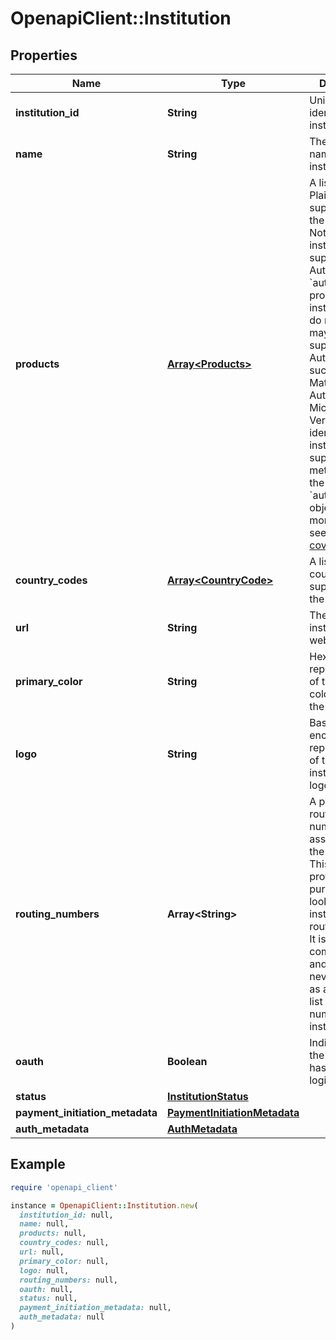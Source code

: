 # OpenapiClient::Institution

## Properties

| Name | Type | Description | Notes |
| ---- | ---- | ----------- | ----- |
| **institution_id** | **String** | Unique identifier for the institution |  |
| **name** | **String** | The official name of the institution |  |
| **products** | [**Array&lt;Products&gt;**](Products.md) | A list of the Plaid products supported by the institution. Note that only institutions that support Instant Auth will return &#x60;auth&#x60; in the product array; institutions that do not list &#x60;auth&#x60; may still support other Auth methods such as Instant Match or Automated Micro-deposit Verification. To identify institutions that support those methods, use the &#x60;auth_metadata&#x60; object. For more details, see [Full Auth coverage](https://plaid.com/docs/auth/coverage/). |  |
| **country_codes** | [**Array&lt;CountryCode&gt;**](CountryCode.md) | A list of the country codes supported by the institution. |  |
| **url** | **String** | The URL for the institution&#39;s website | [optional] |
| **primary_color** | **String** | Hexadecimal representation of the primary color used by the institution | [optional] |
| **logo** | **String** | Base64 encoded representation of the institution&#39;s logo | [optional] |
| **routing_numbers** | **Array&lt;String&gt;** | A partial list of routing numbers associated with the institution. This list is provided for the purpose of looking up institutions by routing number. It is not comprehensive and should never be used as a complete list of routing numbers for an institution. |  |
| **oauth** | **Boolean** | Indicates that the institution has an OAuth login flow. |  |
| **status** | [**InstitutionStatus**](InstitutionStatus.md) |  | [optional] |
| **payment_initiation_metadata** | [**PaymentInitiationMetadata**](PaymentInitiationMetadata.md) |  | [optional] |
| **auth_metadata** | [**AuthMetadata**](AuthMetadata.md) |  | [optional] |

## Example

```ruby
require 'openapi_client'

instance = OpenapiClient::Institution.new(
  institution_id: null,
  name: null,
  products: null,
  country_codes: null,
  url: null,
  primary_color: null,
  logo: null,
  routing_numbers: null,
  oauth: null,
  status: null,
  payment_initiation_metadata: null,
  auth_metadata: null
)
```

